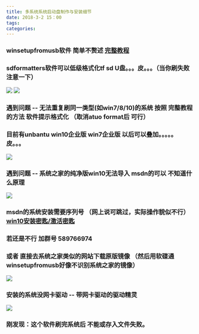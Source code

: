 ```yaml
---
title: 多系统系统启动盘制作与安装细节
date: 2018-3-2 15：00
tags:
categories:
---
```


### winsetupfromusb软件 简单不赘述    [完整教程](https://www.iplaysoft.com/winsetupfromusb.html)
### sdformatters软件可以低级格式化tf sd U盘。。。皮。。。（当你刷失败注意一下）

![](http://oyj1fkfcr.bkt.clouddn.com/2018-04-08_175122.png)
![](http://oyj1fkfcr.bkt.clouddn.com/2018-04-08_181323.png)

### 遇到问题 -- 无法重复刷同一类型(如win7/8/10)的系统  按照 完整教程  的方法   软件提示格式化  （取消atuo format后 可行）
### 目前有unbantu  win10企业版  win7企业版   以后可以叠加。。。。。皮。。。
![](http://oyj1fkfcr.bkt.clouddn.com/2018-04-08_210222.png)
### 遇到问题 -- 系统之家的纯净版win10无法导入  msdn的可以 不知道什么原理
![](http://oyj1fkfcr.bkt.clouddn.com/2018-04-08_190943.png)

### msdn的系统安装需要序列号  （网上说可跳过，实际操作貌似不行）  [win10安装密匙/激活密匙](http://www.xitongzhijia.net/xtjc/20170804/104065.html)
### 若还是不行 加群号 589766974
### 或者 直接去系统之家类似的网站下载原版镜像  （然后用软碟通  winsetupfromusb好像不识别系统之家的镜像）
![](http://oyj1fkfcr.bkt.clouddn.com/64915223856E27755BAE94C78E42DC53.jpg)
### 安装的系统没网卡驱动 -- 带网卡驱动的驱动精灵
![](http://oyj1fkfcr.bkt.clouddn.com/2018-04-08_180349.png)

### 刚发现：这个软件刷完系统后 不能或存入文件失败。
